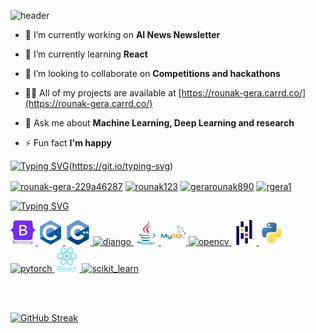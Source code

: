 
<!--
**rounak890/rounak890** is a ✨ _special_ ✨ repository because its `README.md` (this file) appears on your GitHub profile.

Here are some ideas to get you started:

- 🔭 I’m currently working on ...
- 🌱 I’m currently learning ...
- 👯 I’m looking to collaborate on ...
- 🤔 I’m looking for help with ...
- 💬 Ask me about ...
- 📫 How to reach me: ...
- 😄 Pronouns: ...
- ⚡ Fun fact: ...
-->
![header](https://capsule-render.vercel.app/api?type=waving&height=300&color=gradient&text=Hi%20👋,%20I'm%20Rounak%20Gera&desc=A%20Deep%20Learning%20Enthusiast%20from%20India&descAlignY=61&fontAlignY=41)


- 🔭 I’m currently working on **AI News Newsletter**

- 🌱 I’m currently learning **React**

- 👯 I’m looking to collaborate on **Competitions and hackathons**

- 👨‍💻 All of my projects are available at [https://rounak-gera.carrd.co/](https://rounak-gera.carrd.co/)

- 💬 Ask me about **Machine Learning, Deep Learning and research**

- ⚡ Fun fact **I'm happy**

[![Typing SVG](https://readme-typing-svg.demolab.com?font=Pacifico&pause=1000&color=00EFFF&background=FFF02700&width=435&lines=Connect+with+me%3A)](https://git.io/typing-svg)(https://git.io/typing-svg)<p align="left">
<a href="https://linkedin.com/in/rounak-gera-229a46287" target="blank"><img align="center" src="https://raw.githubusercontent.com/rahuldkjain/github-profile-readme-generator/master/src/images/icons/Social/linked-in-alt.svg" alt="rounak-gera-229a46287" height="30" width="40" /></a>
<a href="https://kaggle.com/rounak123" target="blank"><img align="center" src="https://raw.githubusercontent.com/rahuldkjain/github-profile-readme-generator/master/src/images/icons/Social/kaggle.svg" alt="rounak123" height="30" width="40" /></a>
<a href="https://www.hackerrank.com/gerarounak890" target="blank"><img align="center" src="https://raw.githubusercontent.com/rahuldkjain/github-profile-readme-generator/master/src/images/icons/Social/hackerrank.svg" alt="gerarounak890" height="30" width="40" /></a>
<a href="https://www.leetcode.com/rgera1" target="blank"><img align="center" src="https://raw.githubusercontent.com/rahuldkjain/github-profile-readme-generator/master/src/images/icons/Social/leet-code.svg" alt="rgera1" height="30" width="40" /></a>
</p>

[![Typing SVG](https://readme-typing-svg.demolab.com?font=Pacifico&pause=1000&color=00EFFF&background=FFF02700&width=435&lines=Languages+and+Tools%3A)](https://git.io/typing-svg)<p align="left"> <a href="https://getbootstrap.com" target="_blank" rel="noreferrer"> <img src="https://raw.githubusercontent.com/devicons/devicon/master/icons/bootstrap/bootstrap-plain-wordmark.svg" alt="bootstrap" width="40" height="40"/> </a> <a href="https://www.cprogramming.com/" target="_blank" rel="noreferrer"> <img src="https://raw.githubusercontent.com/devicons/devicon/master/icons/c/c-original.svg" alt="c" width="40" height="40"/> </a> <a href="https://www.w3schools.com/cpp/" target="_blank" rel="noreferrer"> <img src="https://raw.githubusercontent.com/devicons/devicon/master/icons/cplusplus/cplusplus-original.svg" alt="cplusplus" width="40" height="40"/> </a> <a href="https://www.djangoproject.com/" target="_blank" rel="noreferrer"> <img src="https://cdn.worldvectorlogo.com/logos/django.svg" alt="django" width="40" height="40"/> </a> <a href="https://www.java.com" target="_blank" rel="noreferrer"> <img src="https://raw.githubusercontent.com/devicons/devicon/master/icons/java/java-original.svg" alt="java" width="40" height="40"/> </a> <a href="https://www.mysql.com/" target="_blank" rel="noreferrer"> <img src="https://raw.githubusercontent.com/devicons/devicon/master/icons/mysql/mysql-original-wordmark.svg" alt="mysql" width="40" height="40"/> </a> <a href="https://opencv.org/" target="_blank" rel="noreferrer"> <img src="https://www.vectorlogo.zone/logos/opencv/opencv-icon.svg" alt="opencv" width="40" height="40"/> </a> <a href="https://pandas.pydata.org/" target="_blank" rel="noreferrer"> <img src="https://raw.githubusercontent.com/devicons/devicon/2ae2a900d2f041da66e950e4d48052658d850630/icons/pandas/pandas-original.svg" alt="pandas" width="40" height="40"/> </a> <a href="https://www.python.org" target="_blank" rel="noreferrer"> <img src="https://raw.githubusercontent.com/devicons/devicon/master/icons/python/python-original.svg" alt="python" width="40" height="40"/> </a> <a href="https://pytorch.org/" target="_blank" rel="noreferrer"> <img src="https://www.vectorlogo.zone/logos/pytorch/pytorch-icon.svg" alt="pytorch" width="40" height="40"/> </a> <a href="https://reactjs.org/" target="_blank" rel="noreferrer"> <img src="https://raw.githubusercontent.com/devicons/devicon/master/icons/react/react-original-wordmark.svg" alt="react" width="40" height="40"/> </a> <a href="https://scikit-learn.org/" target="_blank" rel="noreferrer"> <img src="https://upload.wikimedia.org/wikipedia/commons/0/05/Scikit_learn_logo_small.svg" alt="scikit_learn" width="40" height="40"/> </a> </p>

<br/>
<br/>

[![GitHub Streak](https://streak-stats.demolab.com?user=rounak890&theme=tokyonight-duo)](https://git.io/streak-stats)

